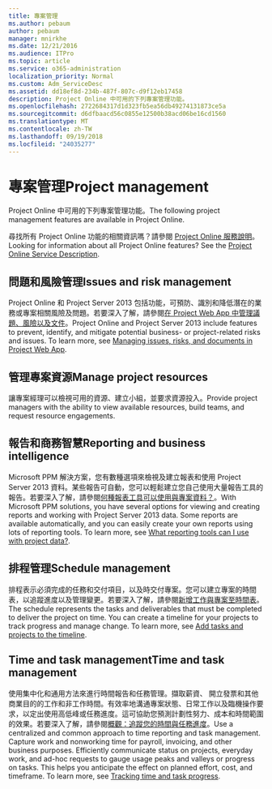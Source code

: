 ```yaml
---
title: 專案管理
ms.author: pebaum
author: pebaum
manager: mnirkhe
ms.date: 12/21/2016
ms.audience: ITPro
ms.topic: article
ms.service: o365-administration
localization_priority: Normal
ms.custom: Adm_ServiceDesc
ms.assetid: dd18ef8d-234b-487f-807c-d9f12eb17458
description: Project Online 中可用的下列專案管理功能。
ms.openlocfilehash: 2722684317d1d323fb5ea56db49274131873ce5a
ms.sourcegitcommit: d6dfbaacd56c0855e12500b38acd06be16cd1560
ms.translationtype: MT
ms.contentlocale: zh-TW
ms.lasthandoff: 09/19/2018
ms.locfileid: "24035277"
---
```

# <a name="project-management"></a><span data-ttu-id="b146b-103">專案管理</span><span class="sxs-lookup"><span data-stu-id="b146b-103">Project management</span></span>

<span data-ttu-id="b146b-104">Project Online 中可用的下列專案管理功能。</span><span class="sxs-lookup"><span data-stu-id="b146b-104">The following project management features are available in Project Online.</span></span>
  
<span data-ttu-id="b146b-p101">尋找所有 Project Online 功能的相關資訊嗎？請參閱 [Project Online 服務說明](project-online-service-description.md)。</span><span class="sxs-lookup"><span data-stu-id="b146b-p101">Looking for information about all Project Online features? See the [Project Online Service Description](project-online-service-description.md).</span></span>
  
## <a name="issues-and-risk-management"></a><span data-ttu-id="b146b-107">問題和風險管理</span><span class="sxs-lookup"><span data-stu-id="b146b-107">Issues and risk management</span></span>
<span data-ttu-id="b146b-108"><a name="bkmk_IssuesRiskManagement"> </a></span><span class="sxs-lookup"><span data-stu-id="b146b-108"></span></span>

<span data-ttu-id="b146b-p102">Project Online 和 Project Server 2013 包括功能，可預防、識別和降低潛在的業務或專案相關風險及問題。若要深入了解，請參閱[在 Project Web App 中管理議題、風險以及文件](https://go.microsoft.com/fwlink/?LinkId=402634)。</span><span class="sxs-lookup"><span data-stu-id="b146b-p102">Project Online and Project Server 2013 include features to prevent, identify, and mitigate potential business- or project-related risks and issues. To learn more, see [Managing issues, risks, and documents in Project Web App](https://go.microsoft.com/fwlink/?LinkId=402634).</span></span>
  
## <a name="manage-project-resources"></a><span data-ttu-id="b146b-111">管理專案資源</span><span class="sxs-lookup"><span data-stu-id="b146b-111">Manage project resources</span></span>
<span data-ttu-id="b146b-112"><a name="bkmk_ManageProjectResources"> </a></span><span class="sxs-lookup"><span data-stu-id="b146b-112"></span></span>

<span data-ttu-id="b146b-113">讓專案經理可以檢視可用的資源、建立小組，並要求資源投入。</span><span class="sxs-lookup"><span data-stu-id="b146b-113">Provide project managers with the ability to view available resources, build teams, and request resource engagements.</span></span>
  
## <a name="reporting-and-business-intelligence"></a><span data-ttu-id="b146b-114">報告和商務智慧</span><span class="sxs-lookup"><span data-stu-id="b146b-114">Reporting and business intelligence</span></span>
<span data-ttu-id="b146b-115"><a name="bkmk_ReportingBusinessIntelligence"> </a></span><span class="sxs-lookup"><span data-stu-id="b146b-115"></span></span>

<span data-ttu-id="b146b-p103">Microsoft PPM 解決方案，您有數種選項來檢視及建立報表和使用 Project Server 2013 資料。某些報告可自動，您可以輕鬆建立您自己使用大量報告工具的報告。若要深入了解，請參閱[何種報表工具可以使用與專案資料？](https://go.microsoft.com/fwlink/?LinkId=402642)。</span><span class="sxs-lookup"><span data-stu-id="b146b-p103">With Microsoft PPM solutions, you have several options for viewing and creating reports and working with Project Server 2013 data. Some reports are available automatically, and you can easily create your own reports using lots of reporting tools. To learn more, see [What reporting tools can I use with project data?](https://go.microsoft.com/fwlink/?LinkId=402642).</span></span>
  
## <a name="schedule-management"></a><span data-ttu-id="b146b-119">排程管理</span><span class="sxs-lookup"><span data-stu-id="b146b-119">Schedule management</span></span>
<span data-ttu-id="b146b-120"><a name="bkmk_ScheduleManagement"> </a></span><span class="sxs-lookup"><span data-stu-id="b146b-120"></span></span>

<span data-ttu-id="b146b-p104">排程表示必須完成的任務和交付項目，以及時交付專案。您可以建立專案的時間表，以追蹤進度以及管理變更。若要深入了解，請參閱[新增工作與專案至時間表](https://go.microsoft.com/fwlink/?LinkID=402655)。</span><span class="sxs-lookup"><span data-stu-id="b146b-p104">The schedule represents the tasks and deliverables that must be completed to deliver the project on time. You can create a timeline for your projects to track progress and manage change. To learn more, see [Add tasks and projects to the timeline](https://go.microsoft.com/fwlink/?LinkID=402655).</span></span>
  
## <a name="time-and-task-management"></a><span data-ttu-id="b146b-124">Time and task management</span><span class="sxs-lookup"><span data-stu-id="b146b-124">Time and task management</span></span>
<span data-ttu-id="b146b-125"><a name="bkmk_TimeTaskManagement"> </a></span><span class="sxs-lookup"><span data-stu-id="b146b-125"></span></span>

<span data-ttu-id="b146b-p105">使用集中化和通用方法來進行時間報告和任務管理。擷取薪資、 開立發票和其他商業目的的工作和非工作時間。有效率地溝通專案狀態、日常工作以及臨機操作要求，以定出使用高低峰或任務進度。這可協助您預測計劃性努力、成本和時間範圍的效果。若要深入了解，請參閱[概觀：追蹤您的時間與任務進度](https://go.microsoft.com/fwlink/p/?LinkId=271321)。</span><span class="sxs-lookup"><span data-stu-id="b146b-p105">Use a centralized and common approach to time reporting and task management. Capture work and nonworking time for payroll, invoicing, and other business purposes. Efficiently communicate status on projects, everyday work, and ad-hoc requests to gauge usage peaks and valleys or progress on tasks. This helps you anticipate the effect on planned effort, cost, and timeframe. To learn more, see [Tracking time and task progress](https://go.microsoft.com/fwlink/p/?LinkId=271321).</span></span>
  

